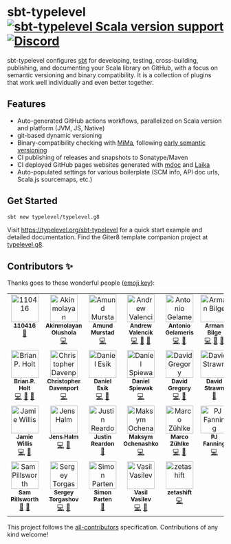 # sbt-typelevel [![sbt-typelevel Scala version support](https://index.scala-lang.org/typelevel/sbt-typelevel/sbt-typelevel/latest-by-scala-version.svg?targetType=Sbt)](https://index.scala-lang.org/typelevel/sbt-typelevel/sbt-typelevel) [![Discord](https://img.shields.io/discord/632277896739946517.svg?label=&logo=discord&logoColor=ffffff&color=404244&labelColor=6A7EC2)](https://discord.gg/D7wY3aH7BQ)

sbt-typelevel configures [sbt](https://www.scala-sbt.org/) for developing, testing, cross-building, publishing, and documenting your Scala library on GitHub, with a focus on semantic versioning and binary compatibility. It is a collection of plugins that work well individually and even better together.

## Features

- Auto-generated GitHub actions workflows, parallelized on Scala version and platform (JVM, JS, Native)
- git-based dynamic versioning
- Binary-compatibility checking with [MiMa](https://github.com/lightbend/mima), following [early semantic versioning](https://www.scala-lang.org/blog/2021/02/16/preventing-version-conflicts-with-versionscheme.html#early-semver-and-sbt-version-policy)
- CI publishing of releases and snapshots to Sonatype/Maven
- CI deployed GitHub pages websites generated with [mdoc](https://github.com/scalameta/mdoc/) and [Laika](https://github.com/typelevel/Laika)
- Auto-populated settings for various boilerplate (SCM info, API doc urls, Scala.js sourcemaps, etc.)

## Get Started

```sh
sbt new typelevel/typelevel.g8
```

Visit https://typelevel.org/sbt-typelevel for a quick start example and detailed documentation.
Find the Giter8 template companion project at [typelevel.g8](https://github.com/typelevel/typelevel.g8).

## Contributors ✨

Thanks goes to these wonderful people ([emoji key](https://allcontributors.org/docs/en/emoji-key)):

<!-- ALL-CONTRIBUTORS-LIST:START - Do not remove or modify this section -->
<!-- prettier-ignore-start -->
<!-- markdownlint-disable -->
<table>
  <tbody>
    <tr>
      <td align="center" valign="top" width="14.28%"><a href="https://github.com/i10416"><img src="https://avatars.githubusercontent.com/u/39330037?v=4?s=64" width="64px;" alt="110416"/><br /><sub><b>110416</b></sub></a><br /><a href="#research-i10416" title="Research">🔬</a></td>
      <td align="center" valign="top" width="14.28%"><a href="https://github.com/osleonard"><img src="https://avatars.githubusercontent.com/u/4851473?v=4?s=64" width="64px;" alt="Akinmolayan Olushola"/><br /><sub><b>Akinmolayan Olushola</b></sub></a><br /><a href="https://github.com/typelevel/sbt-typelevel/commits?author=osleonard" title="Code">💻</a></td>
      <td align="center" valign="top" width="14.28%"><a href="https://github.com/amumurst"><img src="https://avatars.githubusercontent.com/u/4258408?v=4?s=64" width="64px;" alt="Amund Murstad"/><br /><sub><b>Amund Murstad</b></sub></a><br /><a href="https://github.com/typelevel/sbt-typelevel/commits?author=amumurst" title="Code">💻</a></td>
      <td align="center" valign="top" width="14.28%"><a href="https://github.com/valencik"><img src="https://avatars.githubusercontent.com/u/5440389?v=4?s=64" width="64px;" alt="Andrew Valencik"/><br /><sub><b>Andrew Valencik</b></sub></a><br /><a href="https://github.com/typelevel/sbt-typelevel/commits?author=valencik" title="Code">💻</a> <a href="https://github.com/typelevel/sbt-typelevel/commits?author=valencik" title="Documentation">📖</a> <a href="#tool-valencik" title="Tools">🔧</a></td>
      <td align="center" valign="top" width="14.28%"><a href="https://toniogela.dev/"><img src="https://avatars.githubusercontent.com/u/41690956?v=4?s=64" width="64px;" alt="Antonio Gelameris"/><br /><sub><b>Antonio Gelameris</b></sub></a><br /><a href="https://github.com/typelevel/sbt-typelevel/commits?author=TonioGela" title="Code">💻</a> <a href="https://github.com/typelevel/sbt-typelevel/pulls?q=is%3Apr+reviewed-by%3ATonioGela" title="Reviewed Pull Requests">👀</a></td>
      <td align="center" valign="top" width="14.28%"><a href="https://github.com/armanbilge"><img src="https://avatars.githubusercontent.com/u/3119428?v=4?s=64" width="64px;" alt="Arman Bilge"/><br /><sub><b>Arman Bilge</b></sub></a><br /><a href="https://github.com/typelevel/sbt-typelevel/commits?author=armanbilge" title="Code">💻</a> <a href="https://github.com/typelevel/sbt-typelevel/pulls?q=is%3Apr+reviewed-by%3Aarmanbilge" title="Reviewed Pull Requests">👀</a> <a href="https://github.com/typelevel/sbt-typelevel/commits?author=armanbilge" title="Documentation">📖</a></td>
      <td align="center" valign="top" width="14.28%"><a href="https://github.com/bplommer"><img src="https://avatars.githubusercontent.com/u/8990749?v=4?s=64" width="64px;" alt="Ben Plommer"/><br /><sub><b>Ben Plommer</b></sub></a><br /><a href="https://github.com/typelevel/sbt-typelevel/commits?author=bplommer" title="Code">💻</a></td>
    </tr>
    <tr>
      <td align="center" valign="top" width="14.28%"><a href="https://www.planetholt.com/"><img src="https://avatars.githubusercontent.com/u/1455476?v=4?s=64" width="64px;" alt="Brian P. Holt"/><br /><sub><b>Brian P. Holt</b></sub></a><br /><a href="https://github.com/typelevel/sbt-typelevel/commits?author=bpholt" title="Code">💻</a> <a href="#ideas-bpholt" title="Ideas, Planning, & Feedback">🤔</a> <a href="#tool-bpholt" title="Tools">🔧</a></td>
      <td align="center" valign="top" width="14.28%"><a href="https://christopherdavenport.github.io/sonatype-stats/"><img src="https://avatars.githubusercontent.com/u/10272700?v=4?s=64" width="64px;" alt="Christopher Davenport"/><br /><sub><b>Christopher Davenport</b></sub></a><br /><a href="https://github.com/typelevel/sbt-typelevel/commits?author=ChristopherDavenport" title="Code">💻</a></td>
      <td align="center" valign="top" width="14.28%"><a href="https://indieweb.social/@danicheg"><img src="https://avatars.githubusercontent.com/u/19841757?v=4?s=64" width="64px;" alt="Daniel Esik"/><br /><sub><b>Daniel Esik</b></sub></a><br /><a href="https://github.com/typelevel/sbt-typelevel/commits?author=danicheg" title="Code">💻</a> <a href="https://github.com/typelevel/sbt-typelevel/commits?author=danicheg" title="Documentation">📖</a></td>
      <td align="center" valign="top" width="14.28%"><a href="https://github.com/djspiewak"><img src="https://avatars.githubusercontent.com/u/752?v=4?s=64" width="64px;" alt="Daniel Spiewak"/><br /><sub><b>Daniel Spiewak</b></sub></a><br /><a href="https://github.com/typelevel/sbt-typelevel/commits?author=djspiewak" title="Code">💻</a></td>
      <td align="center" valign="top" width="14.28%"><a href="https://dgregory.dev/"><img src="https://avatars.githubusercontent.com/u/2992938?v=4?s=64" width="64px;" alt="David Gregory"/><br /><sub><b>David Gregory</b></sub></a><br /><a href="https://github.com/typelevel/sbt-typelevel/commits?author=DavidGregory084" title="Code">💻</a> <a href="https://github.com/typelevel/sbt-typelevel/pulls?q=is%3Apr+reviewed-by%3ADavidGregory084" title="Reviewed Pull Requests">👀</a></td>
      <td align="center" valign="top" width="14.28%"><a href="https://github.com/isomarcte"><img src="https://avatars.githubusercontent.com/u/6734045?v=4?s=64" width="64px;" alt="David Strawn"/><br /><sub><b>David Strawn</b></sub></a><br /><a href="https://github.com/typelevel/sbt-typelevel/commits?author=isomarcte" title="Documentation">📖</a></td>
      <td align="center" valign="top" width="14.28%"><a href="https://github.com/etspaceman"><img src="https://avatars.githubusercontent.com/u/630953?v=4?s=64" width="64px;" alt="Eric Meisel"/><br /><sub><b>Eric Meisel</b></sub></a><br /><a href="https://github.com/typelevel/sbt-typelevel/issues?q=author%3Aetspaceman" title="Bug reports">🐛</a> <a href="https://github.com/typelevel/sbt-typelevel/commits?author=etspaceman" title="Code">💻</a></td>
    </tr>
    <tr>
      <td align="center" valign="top" width="14.28%"><a href="https://github.com/j-mie6"><img src="https://avatars.githubusercontent.com/u/5148976?v=4?s=64" width="64px;" alt="Jamie Willis"/><br /><sub><b>Jamie Willis</b></sub></a><br /><a href="https://github.com/typelevel/sbt-typelevel/commits?author=j-mie6" title="Code">💻</a> <a href="#design-j-mie6" title="Design">🎨</a></td>
      <td align="center" valign="top" width="14.28%"><a href="http://www.planet42.org/"><img src="https://avatars.githubusercontent.com/u/3116929?v=4?s=64" width="64px;" alt="Jens Halm"/><br /><sub><b>Jens Halm</b></sub></a><br /><a href="https://github.com/typelevel/sbt-typelevel/commits?author=jenshalm" title="Code">💻</a> <a href="https://github.com/typelevel/sbt-typelevel/commits?author=jenshalm" title="Documentation">📖</a></td>
      <td align="center" valign="top" width="14.28%"><a href="https://github.com/reardonj"><img src="https://avatars.githubusercontent.com/u/142968?v=4?s=64" width="64px;" alt="Justin Reardon"/><br /><sub><b>Justin Reardon</b></sub></a><br /><a href="#research-reardonj" title="Research">🔬</a></td>
      <td align="center" valign="top" width="14.28%"><a href="https://ochenashko.com/"><img src="https://avatars.githubusercontent.com/u/6395483?v=4?s=64" width="64px;" alt="Maksym Ochenashko"/><br /><sub><b>Maksym Ochenashko</b></sub></a><br /><a href="https://github.com/typelevel/sbt-typelevel/commits?author=iRevive" title="Code">💻</a></td>
      <td align="center" valign="top" width="14.28%"><a href="https://github.com/mzuehlke"><img src="https://avatars.githubusercontent.com/u/204523?v=4?s=64" width="64px;" alt="Marco Zühlke"/><br /><sub><b>Marco Zühlke</b></sub></a><br /><a href="https://github.com/typelevel/sbt-typelevel/commits?author=mzuehlke" title="Code">💻</a> <a href="https://github.com/typelevel/sbt-typelevel/commits?author=mzuehlke" title="Documentation">📖</a></td>
      <td align="center" valign="top" width="14.28%"><a href="https://medium.com/@pjfanning"><img src="https://avatars.githubusercontent.com/u/11783444?v=4?s=64" width="64px;" alt="PJ Fanning"/><br /><sub><b>PJ Fanning</b></sub></a><br /><a href="https://github.com/typelevel/sbt-typelevel/commits?author=pjfanning" title="Code">💻</a></td>
      <td align="center" valign="top" width="14.28%"><a href="https://rossabaker.com/"><img src="https://avatars.githubusercontent.com/u/142698?v=4?s=64" width="64px;" alt="Ross A. Baker"/><br /><sub><b>Ross A. Baker</b></sub></a><br /><a href="https://github.com/typelevel/sbt-typelevel/commits?author=rossabaker" title="Code">💻</a> <a href="#ideas-rossabaker" title="Ideas, Planning, & Feedback">🤔</a> <a href="https://github.com/typelevel/sbt-typelevel/pulls?q=is%3Apr+reviewed-by%3Arossabaker" title="Reviewed Pull Requests">👀</a></td>
    </tr>
    <tr>
      <td align="center" valign="top" width="14.28%"><a href="https://github.com/samspills"><img src="https://avatars.githubusercontent.com/u/4977741?v=4?s=64" width="64px;" alt="Sam Pillsworth"/><br /><sub><b>Sam Pillsworth</b></sub></a><br /><a href="#ideas-samspills" title="Ideas, Planning, & Feedback">🤔</a> <a href="https://github.com/typelevel/sbt-typelevel/pulls?q=is%3Apr+reviewed-by%3Asamspills" title="Reviewed Pull Requests">👀</a></td>
      <td align="center" valign="top" width="14.28%"><a href="https://github.com/satorg"><img src="https://avatars.githubusercontent.com/u/3954178?v=4?s=64" width="64px;" alt="Sergey Torgashov"/><br /><sub><b>Sergey Torgashov</b></sub></a><br /><a href="https://github.com/typelevel/sbt-typelevel/commits?author=satorg" title="Code">💻</a> <a href="https://github.com/typelevel/sbt-typelevel/pulls?q=is%3Apr+reviewed-by%3Asatorg" title="Reviewed Pull Requests">👀</a></td>
      <td align="center" valign="top" width="14.28%"><a href="https://github.com/Quafadas"><img src="https://avatars.githubusercontent.com/u/24899792?v=4?s=64" width="64px;" alt="Simon Parten"/><br /><sub><b>Simon Parten</b></sub></a><br /><a href="https://github.com/typelevel/sbt-typelevel/commits?author=Quafadas" title="Documentation">📖</a></td>
      <td align="center" valign="top" width="14.28%"><a href="https://www.linkedin.com/in/vasilvasilev97"><img src="https://avatars.githubusercontent.com/u/7115459?v=4?s=64" width="64px;" alt="Vasil Vasilev"/><br /><sub><b>Vasil Vasilev</b></sub></a><br /><a href="https://github.com/typelevel/sbt-typelevel/commits?author=vasilmkd" title="Code">💻</a> <a href="#ideas-vasilmkd" title="Ideas, Planning, & Feedback">🤔</a></td>
      <td align="center" valign="top" width="14.28%"><a href="https://github.com/zetashift"><img src="https://avatars.githubusercontent.com/u/1857826?v=4?s=64" width="64px;" alt="zetashift"/><br /><sub><b>zetashift</b></sub></a><br /><a href="https://github.com/typelevel/sbt-typelevel/commits?author=zetashift" title="Code">💻</a></td>
    </tr>
  </tbody>
</table>

<!-- markdownlint-restore -->
<!-- prettier-ignore-end -->

<!-- ALL-CONTRIBUTORS-LIST:END -->

This project follows the [all-contributors](https://github.com/all-contributors/all-contributors) specification. Contributions of any kind welcome!